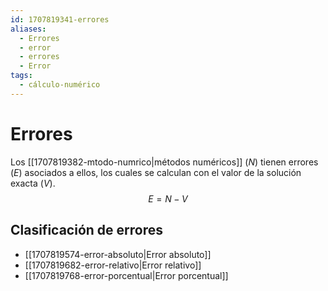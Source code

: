 ```yaml
---
id: 1707819341-errores
aliases:
  - Errores
  - error
  - errores
  - Error
tags:
  - cálculo-numérico
---
```


# Errores
Los [[1707819382-mtodo-numrico|métodos numéricos]] ($N$) tienen errores ($E$) asociados a ellos, los cuales se calculan con el valor de la solución exacta ($V$).
$${E = N - V}$$

## Clasificación de errores

- [[1707819574-error-absoluto|Error absoluto]]
- [[1707819682-error-relativo|Error relativo]]
- [[1707819768-error-porcentual|Error porcentual]]
